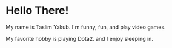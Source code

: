 # Hello There!

My name is Taslim Yakub. I'm funny, fun, and play video games.

My favorite hobby is playing Dota2. and I enjoy sleeping in.
